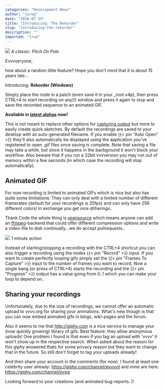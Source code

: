 ```yaml
---
categories: "Development News"
author: "joreg"
date: "2016-07-19"
title: "Introducing: The Rekorder"
slug: "introducing-the-rekorder"
description: ""
imported: "true"
---
```



![](http://i.giphy.com/l0HlLIjXa7THhhotO.gif) 
*A classic: Pitch On Pole*

Evvvveryone,

how about a random little feature? Hope you don't mind that it is about 15 years late...

Introducing: **Rekorder (Windows)**

Simply place the node in a patch (even save it in your _root.v4p), then press CTRL+4 to start recording on any(!) window and press it again to stop and save the recorded sequence to an animated GIF. 

**Available in [latest alphas](https://legacy.vvvv.org/downloads/previews) now!**

This is not meant to replace other options for [capturing output](https://betadocs.vvvv.org/topics/graphics/direct3d-9/basics/capturing-output.html) but more to easily create quick sketches. By default the recordings are saved to your desktop with an auto-generated filename. If you enable {{< pin "Auto Open" >}} they'll also automatically be displayed using the application you've registered to open .gif files once saving is complete. Note that saving a file may take a while, but since it happens in the background it won't block your workflow. Also beware that if you run a 32bit vvvversion you may run out of memory within a few seconds (in which case the recording will stop automatically).

## Animated GIF

For now recording is limited to animated GIFs which is nice but also has quite some limitations: They can only deal with a limited number of different framerates (default for your recordings is 25fps) and can only have 256 different colors! In exchange you get nice ditherings..

Thank Code the whole thing is [opensource](https://github.com/vvvv/vvvv-sdk/blob/develop/vvvv45/src/nodes/plugins/Windows/ScreenRecorderNode.cs) which means anyone can add an [ffmpeg](https://duckduckgo.com/?q=ffmpeg+.net)-backend that could offer different compression options and write a video-file to disk continually...we do accept pullrequests..

![](https://diasp.org/uploads/images/scaled_full_8e057faa5f492d001151.gif) 
*1 minute action*

Instead of starting/stopping a recording with the CTRL+4 shortcut you can also trigger a recording using the nodes {{< pin "Record" >}} input. If you want to create perfectly looping gifs simply set the {{< pin "Frames To Capture" >}} input to the number of frames you want to record. Now a single bang (or press of CTRL+4) starts the recording and the {{< pin "Progress" >}} output has a value going from 0..1 which you can make your loop to depend on..

## Sharing your recordings

Unfortunately, due to the size of recordings, we cannot offer an automatic upload to vvvv.org for sharing your animations. What's new though is that you can now embed animated gifs in blogs, wiki-pages and the forum. 

Also it seems to me that <http://giphy.com> is a nice service to manage your (now quickly growing) library of gifs. Best feature: they allow anonymous uploads! One problem I found is that even if you tag an upload with 'vvvv' it won't show up in the respective search. When asked about the reason for this giphy answered thats for some privacy reason but they want to change that in the future. So still don't forget to tag your uploads already!

And then share your account in the comments (for now). I found at least one celebrity user already: 
 https://giphy.com/channel/evvvvil 
and mine are here:
 https://giphy.com/channel/joreg 

Looking forward to your creations (and animated bug-reports..)!